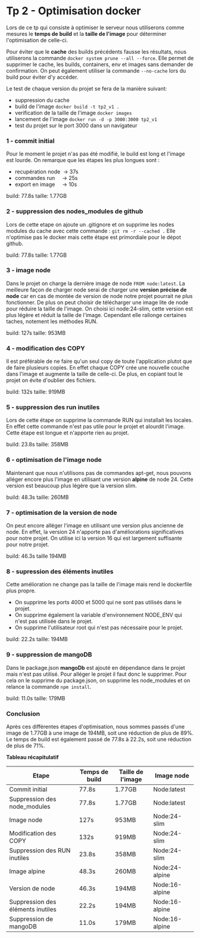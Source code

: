 # Tp 2 - Optimisation docker
Lors de ce tp qui consiste à optimiser le serveur nous utiliserons comme mesures le **temps de build** et la **taille de l'image** pour déterminer l'optimisation de celle-ci. 

Pour éviter que le **cache** des builds précédents fausse les résultats, nous utiliserons la commande `docker system prune --all --force`. Elle permet de supprimer le cache, les builds, containers, env et images sans demander de confirmation.
On peut également utiliser la commande `--no-cache` lors du build pour éviter d'y accéder.

Le test de chaque version du projet se fera de la manière suivant:
- suppression du cache
- build de l'image `docker build -t tp2_v1 .`
- verification de la taille de l'image `docker images`
- lancement de l'image `docker run -d -p 3000:3000 tp2_v1`
- test du projet sur le port 3000 dans un navigateur

### 1 - commit initial

Pour le moment le projet n'as pas été modifié, le build est long et l'image est lourde. On remarque que les étapes les plus longues sont :
- recupération node &nbsp;→ 37s
- commandes run &nbsp;&nbsp;&nbsp; → 25s
- export en image &nbsp;&nbsp;&nbsp; → 10s

build: 77.8s
taille: 1.77GB

### 2 - suppression des nodes_modules de github
Lors de cette etape on ajoute un .gitignore et on supprime les nodes modules du cache avec cette commande : `git rm -r --cached .`
Elle n'optimise pas le docker mais cette étape est primordiale pour le dépot github.

build: 77.8s
taille: 1.77GB


### 3 - image node
Dans le projet on charge la dernière image de node `FROM node:latest`. La meilleure façon de charger node serai de charger une **version précise de node** car en cas de montée de version de node notre projet pourrait ne plus fonctionner. De plus on peut choisir de télécharger une image lite de node pour réduire la taille de l'image. On choisi ici node:24-slim, cette version est plus légère et réduit la taille de l'image. Cependant elle rallonge certaines taches, notement les méthodes RUN.

build: 127s
taille: 953MB

### 4 - modification des COPY

Il est préférable de ne faire qu'un seul copy de toute l'application plutot que de faire plusieurs copies. En effet chaque COPY crée une nouvelle couche dans l'image et augmente la taille de celle-ci. De plus, en copiant tout le projet on évite d'oublier des fichiers.

build: 132s
taille: 919MB

### 5 - suppression des run inutiles

Lors de cette étape on supprime la commande RUN qui installait les locales. En effet cette commande n'est pas utile pour le projet et alourdit l'image. Cette étape est longue et n'apporte rien au projet.

build: 23.8s
taille: 358MB

### 6 - optimisation de l'image node

Maintenant que nous n'utilisons pas de commandes apt-get, nous pouvons alléger encore plus l'image en utilisant une version **alpine** de node 24. Cette version est beaucoup plus légère que la version slim.

build: 48.3s
taille: 260MB

### 7 - optimisation de la version de node

On peut encore alléger l'image en utilisant une version plus ancienne de node. En effet, la version 24 n'apporte pas d'améliorations significatives pour notre projet. On utilise ici la version 16 qui est largement suffisante pour notre projet.

build: 46.3s
taille 194MB

### 8 - supression des éléments inutiles

Cette amélioration ne change pas la taille de l'image mais rend le dockerfile plus propre. 
- On supprime les ports 4000 et 5000 qui ne sont pas utilisés dans le projet. 
- On supprime également la variable d'environnement NODE_ENV qui n'est pas utilisée dans le projet.
- On supprime l'utilisateur root qui n'est pas nécessaire pour le projet.

build: 22.2s
taille: 194MB

### 9 - suppression de mangoDB

Dans le package.json **mangoDb** est ajouté en dépendance dans le projet mais n'est pas utilisé. Pour alléger le projet il faut donc le supprimer. Pour cela on le supprime du package.json, on supprime les node_modules et on relance la commande `npm install`.

build: 11.0s
taille: 179MB

### Conclusion

Après ces différentes étapes d'optimisation, nous sommes passés d'une image de 1.77GB à une image de 194MB, soit une réduction de plus de 89%. Le temps de build est également passé de 77.8s à 22.2s, soit une réduction de plus de 71%.

**Tableau récapitulatif**

| Etape                             | Temps de build | Taille de l'image | Image node     |
| --------------------------------- | -------------- | ----------------- | -------------- |
| Commit initial                    | 77.8s          | 1.77GB            | Node:latest    |
| Suppression des node_modules      | 77.8s          | 1.77GB            | Node:latest    |
| Image node                        | 127s           | 953MB             | Node:24-slim   |
| Modification des COPY             | 132s           | 919MB             | Node:24-slim   |
| Suppression des RUN inutiles      | 23.8s          | 358MB             | Node:24-slim   |
| Image alpine                      | 48.3s          | 260MB             | Node:24-alpine |
| Version de node                   | 46.3s          | 194MB             | Node:16-alpine |
| Suppression des éléments inutiles | 22.2s          | 194MB             | Node:16-alpine |
| Suppression de mangoDB            | 11.0s          | 179MB             | Node:16-alpine |